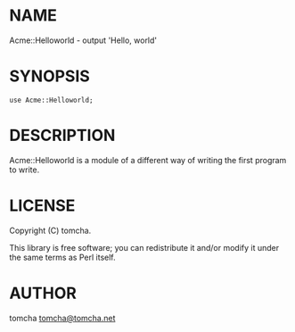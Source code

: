 # NAME

Acme::Helloworld - output 'Hello, world'

# SYNOPSIS

    use Acme::Helloworld;

# DESCRIPTION

Acme::Helloworld is a module of a different way of writing the first program to write.

# LICENSE

Copyright (C) tomcha.

This library is free software; you can redistribute it and/or modify
it under the same terms as Perl itself.

# AUTHOR

tomcha <tomcha@tomcha.net>
